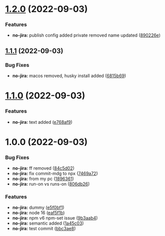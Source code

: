# [1.2.0](https://github.com/Slepko13/crypto-trade/compare/v1.1.1...v1.2.0) (2022-09-03)


### Features

* **no-jira:** publish config added private removed name updated ([890226e](https://github.com/Slepko13/crypto-trade/commit/890226e9d947bf16c7157c9df4c0c7c9c989dc31))

## [1.1.1](https://github.com/Slepko13/crypto-trade/compare/v1.1.0...v1.1.1) (2022-09-03)


### Bug Fixes

* **no-jira:** macos removed, husky install added ([6815b69](https://github.com/Slepko13/crypto-trade/commit/6815b69205946b3aa6412c452635694688ec86a1))

# [1.1.0](https://github.com/Slepko13/crypto-trade/compare/v1.0.0...v1.1.0) (2022-09-03)


### Features

* **no-jira:** text added ([e768af9](https://github.com/Slepko13/crypto-trade/commit/e768af92d886cb52a41793f19e8ddb4bc0add85d))

# 1.0.0 (2022-09-03)


### Bug Fixes

* **no-jira:** ff removed ([84c5d02](https://github.com/Slepko13/crypto-trade/commit/84c5d02bde3b4fc5b147238fa44513be62a0ac33))
* **no-jira:** fix commit-mdg to npx ([7469a72](https://github.com/Slepko13/crypto-trade/commit/7469a721665096bb29dd59087ba217f953303447))
* **no-jira:** from my pc ([1896361](https://github.com/Slepko13/crypto-trade/commit/1896361fd16d6f7cbd4fddf9e8594e5dcbd30cb9))
* **no-jira:** run-on vs runs-on ([806db26](https://github.com/Slepko13/crypto-trade/commit/806db260f45b70befc092ad956edc88e8b001328))


### Features

* **no-jira:** dummy ([e5f0bf1](https://github.com/Slepko13/crypto-trade/commit/e5f0bf195d3b25f27587895668c63f31dfc5d1a2))
* **no-jira:** node 16 ([eaf5f1b](https://github.com/Slepko13/crypto-trade/commit/eaf5f1b9ab588789320edf9eea20f8b0e33c49a0))
* **no-jira:** npm v6 npm-set issue ([9b3aab4](https://github.com/Slepko13/crypto-trade/commit/9b3aab45f503e8dbd556c2d57f382fa30aae9e11))
* **no-jira:** semantic added ([1a45c03](https://github.com/Slepko13/crypto-trade/commit/1a45c03446cc62a383946bb70eadfc6953b18a0c))
* **no-jira:** test commit ([bbc3ae8](https://github.com/Slepko13/crypto-trade/commit/bbc3ae846aae93a2b9b26bb63fe78ca7e69482e6))
